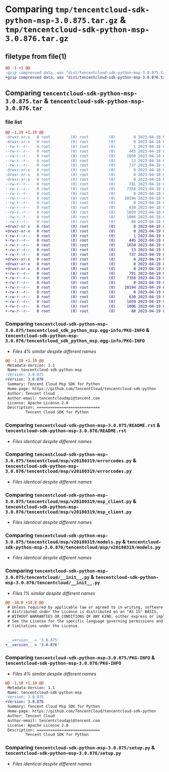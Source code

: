 # Comparing `tmp/tencentcloud-sdk-python-msp-3.0.875.tar.gz` & `tmp/tencentcloud-sdk-python-msp-3.0.876.tar.gz`

## filetype from file(1)

```diff
@@ -1 +1 @@
-gzip compressed data, was "dist/tencentcloud-sdk-python-msp-3.0.875.tar", last modified: Tue Apr 18 00:47:00 2023, max compression
+gzip compressed data, was "dist/tencentcloud-sdk-python-msp-3.0.876.tar", last modified: Wed Apr 19 00:32:57 2023, max compression
```

## Comparing `tencentcloud-sdk-python-msp-3.0.875.tar` & `tencentcloud-sdk-python-msp-3.0.876.tar`

### file list

```diff
@@ -1,19 +1,19 @@
-drwxr-xr-x   0 root         (0) root         (0)        0 2023-04-18 00:47:00.000000 tencentcloud-sdk-python-msp-3.0.875/
-drwxr-xr-x   0 root         (0) root         (0)        0 2023-04-18 00:47:00.000000 tencentcloud-sdk-python-msp-3.0.875/tencentcloud_sdk_python_msp.egg-info/
--rw-r--r--   0 root         (0) root         (0)        1 2023-04-18 00:47:00.000000 tencentcloud-sdk-python-msp-3.0.875/tencentcloud_sdk_python_msp.egg-info/dependency_links.txt
--rw-r--r--   0 root         (0) root         (0)      445 2023-04-18 00:47:00.000000 tencentcloud-sdk-python-msp-3.0.875/tencentcloud_sdk_python_msp.egg-info/SOURCES.txt
--rw-r--r--   0 root         (0) root         (0)     1659 2023-04-18 00:47:00.000000 tencentcloud-sdk-python-msp-3.0.875/tencentcloud_sdk_python_msp.egg-info/PKG-INFO
--rw-r--r--   0 root         (0) root         (0)       13 2023-04-18 00:47:00.000000 tencentcloud-sdk-python-msp-3.0.875/tencentcloud_sdk_python_msp.egg-info/top_level.txt
--rw-r--r--   0 root         (0) root         (0)      737 2023-04-18 00:47:00.000000 tencentcloud-sdk-python-msp-3.0.875/README.rst
-drwxr-xr-x   0 root         (0) root         (0)        0 2023-04-18 00:47:00.000000 tencentcloud-sdk-python-msp-3.0.875/tencentcloud/
-drwxr-xr-x   0 root         (0) root         (0)        0 2023-04-18 00:47:00.000000 tencentcloud-sdk-python-msp-3.0.875/tencentcloud/msp/
-drwxr-xr-x   0 root         (0) root         (0)        0 2023-04-18 00:47:00.000000 tencentcloud-sdk-python-msp-3.0.875/tencentcloud/msp/v20180319/
--rw-r--r--   0 root         (0) root         (0)      791 2023-04-18 00:47:00.000000 tencentcloud-sdk-python-msp-3.0.875/tencentcloud/msp/v20180319/errorcodes.py
--rw-r--r--   0 root         (0) root         (0)     7358 2023-04-18 00:47:00.000000 tencentcloud-sdk-python-msp-3.0.875/tencentcloud/msp/v20180319/msp_client.py
--rw-r--r--   0 root         (0) root         (0)        0 2023-04-18 00:47:00.000000 tencentcloud-sdk-python-msp-3.0.875/tencentcloud/msp/v20180319/__init__.py
--rw-r--r--   0 root         (0) root         (0)    20194 2023-04-18 00:47:00.000000 tencentcloud-sdk-python-msp-3.0.875/tencentcloud/msp/v20180319/models.py
--rw-r--r--   0 root         (0) root         (0)        0 2023-04-18 00:47:00.000000 tencentcloud-sdk-python-msp-3.0.875/tencentcloud/msp/__init__.py
--rw-r--r--   0 root         (0) root         (0)      630 2023-04-18 00:47:00.000000 tencentcloud-sdk-python-msp-3.0.875/tencentcloud/__init__.py
--rw-r--r--   0 root         (0) root         (0)     1659 2023-04-18 00:47:00.000000 tencentcloud-sdk-python-msp-3.0.875/PKG-INFO
--rw-r--r--   0 root         (0) root         (0)     1006 2023-04-18 00:47:00.000000 tencentcloud-sdk-python-msp-3.0.875/setup.py
--rw-r--r--   0 root         (0) root         (0)       88 2023-04-18 00:47:00.000000 tencentcloud-sdk-python-msp-3.0.875/setup.cfg
+drwxr-xr-x   0 root         (0) root         (0)        0 2023-04-19 00:32:57.000000 tencentcloud-sdk-python-msp-3.0.876/
+drwxr-xr-x   0 root         (0) root         (0)        0 2023-04-19 00:32:57.000000 tencentcloud-sdk-python-msp-3.0.876/tencentcloud_sdk_python_msp.egg-info/
+-rw-r--r--   0 root         (0) root         (0)        1 2023-04-19 00:32:57.000000 tencentcloud-sdk-python-msp-3.0.876/tencentcloud_sdk_python_msp.egg-info/dependency_links.txt
+-rw-r--r--   0 root         (0) root         (0)      445 2023-04-19 00:32:57.000000 tencentcloud-sdk-python-msp-3.0.876/tencentcloud_sdk_python_msp.egg-info/SOURCES.txt
+-rw-r--r--   0 root         (0) root         (0)     1659 2023-04-19 00:32:57.000000 tencentcloud-sdk-python-msp-3.0.876/tencentcloud_sdk_python_msp.egg-info/PKG-INFO
+-rw-r--r--   0 root         (0) root         (0)       13 2023-04-19 00:32:57.000000 tencentcloud-sdk-python-msp-3.0.876/tencentcloud_sdk_python_msp.egg-info/top_level.txt
+-rw-r--r--   0 root         (0) root         (0)      737 2023-04-19 00:32:57.000000 tencentcloud-sdk-python-msp-3.0.876/README.rst
+drwxr-xr-x   0 root         (0) root         (0)        0 2023-04-19 00:32:57.000000 tencentcloud-sdk-python-msp-3.0.876/tencentcloud/
+drwxr-xr-x   0 root         (0) root         (0)        0 2023-04-19 00:32:57.000000 tencentcloud-sdk-python-msp-3.0.876/tencentcloud/msp/
+drwxr-xr-x   0 root         (0) root         (0)        0 2023-04-19 00:32:57.000000 tencentcloud-sdk-python-msp-3.0.876/tencentcloud/msp/v20180319/
+-rw-r--r--   0 root         (0) root         (0)      791 2023-04-19 00:32:57.000000 tencentcloud-sdk-python-msp-3.0.876/tencentcloud/msp/v20180319/errorcodes.py
+-rw-r--r--   0 root         (0) root         (0)     7358 2023-04-19 00:32:57.000000 tencentcloud-sdk-python-msp-3.0.876/tencentcloud/msp/v20180319/msp_client.py
+-rw-r--r--   0 root         (0) root         (0)        0 2023-04-19 00:32:57.000000 tencentcloud-sdk-python-msp-3.0.876/tencentcloud/msp/v20180319/__init__.py
+-rw-r--r--   0 root         (0) root         (0)    20194 2023-04-19 00:32:57.000000 tencentcloud-sdk-python-msp-3.0.876/tencentcloud/msp/v20180319/models.py
+-rw-r--r--   0 root         (0) root         (0)        0 2023-04-19 00:32:57.000000 tencentcloud-sdk-python-msp-3.0.876/tencentcloud/msp/__init__.py
+-rw-r--r--   0 root         (0) root         (0)      630 2023-04-19 00:32:57.000000 tencentcloud-sdk-python-msp-3.0.876/tencentcloud/__init__.py
+-rw-r--r--   0 root         (0) root         (0)     1659 2023-04-19 00:32:57.000000 tencentcloud-sdk-python-msp-3.0.876/PKG-INFO
+-rw-r--r--   0 root         (0) root         (0)     1006 2023-04-19 00:32:57.000000 tencentcloud-sdk-python-msp-3.0.876/setup.py
+-rw-r--r--   0 root         (0) root         (0)       88 2023-04-19 00:32:57.000000 tencentcloud-sdk-python-msp-3.0.876/setup.cfg
```

### Comparing `tencentcloud-sdk-python-msp-3.0.875/tencentcloud_sdk_python_msp.egg-info/PKG-INFO` & `tencentcloud-sdk-python-msp-3.0.876/tencentcloud_sdk_python_msp.egg-info/PKG-INFO`

 * *Files 4% similar despite different names*

```diff
@@ -1,10 +1,10 @@
 Metadata-Version: 1.1
 Name: tencentcloud-sdk-python-msp
-Version: 3.0.875
+Version: 3.0.876
 Summary: Tencent Cloud Msp SDK for Python
 Home-page: https://github.com/TencentCloud/tencentcloud-sdk-python
 Author: Tencent Cloud
 Author-email: tencentcloudapi@tencent.com
 License: Apache License 2.0
 Description: ============================
         Tencent Cloud SDK for Python
```

### Comparing `tencentcloud-sdk-python-msp-3.0.875/README.rst` & `tencentcloud-sdk-python-msp-3.0.876/README.rst`

 * *Files identical despite different names*

### Comparing `tencentcloud-sdk-python-msp-3.0.875/tencentcloud/msp/v20180319/errorcodes.py` & `tencentcloud-sdk-python-msp-3.0.876/tencentcloud/msp/v20180319/errorcodes.py`

 * *Files identical despite different names*

### Comparing `tencentcloud-sdk-python-msp-3.0.875/tencentcloud/msp/v20180319/msp_client.py` & `tencentcloud-sdk-python-msp-3.0.876/tencentcloud/msp/v20180319/msp_client.py`

 * *Files identical despite different names*

### Comparing `tencentcloud-sdk-python-msp-3.0.875/tencentcloud/msp/v20180319/models.py` & `tencentcloud-sdk-python-msp-3.0.876/tencentcloud/msp/v20180319/models.py`

 * *Files identical despite different names*

### Comparing `tencentcloud-sdk-python-msp-3.0.875/tencentcloud/__init__.py` & `tencentcloud-sdk-python-msp-3.0.876/tencentcloud/__init__.py`

 * *Files 1% similar despite different names*

```diff
@@ -10,8 +10,8 @@
 # Unless required by applicable law or agreed to in writing, software
 # distributed under the License is distributed on an "AS IS" BASIS,
 # WITHOUT WARRANTIES OR CONDITIONS OF ANY KIND, either express or implied.
 # See the License for the specific language governing permissions and
 # limitations under the License.
 
 
-__version__ = '3.0.875'
+__version__ = '3.0.876'
```

### Comparing `tencentcloud-sdk-python-msp-3.0.875/PKG-INFO` & `tencentcloud-sdk-python-msp-3.0.876/PKG-INFO`

 * *Files 4% similar despite different names*

```diff
@@ -1,10 +1,10 @@
 Metadata-Version: 1.1
 Name: tencentcloud-sdk-python-msp
-Version: 3.0.875
+Version: 3.0.876
 Summary: Tencent Cloud Msp SDK for Python
 Home-page: https://github.com/TencentCloud/tencentcloud-sdk-python
 Author: Tencent Cloud
 Author-email: tencentcloudapi@tencent.com
 License: Apache License 2.0
 Description: ============================
         Tencent Cloud SDK for Python
```

### Comparing `tencentcloud-sdk-python-msp-3.0.875/setup.py` & `tencentcloud-sdk-python-msp-3.0.876/setup.py`

 * *Files identical despite different names*

